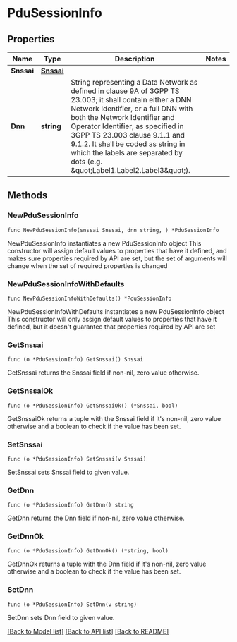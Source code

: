 # PduSessionInfo

## Properties

Name | Type | Description | Notes
------------ | ------------- | ------------- | -------------
**Snssai** | [**Snssai**](Snssai.md) |  | 
**Dnn** | **string** | String representing a Data Network as defined in clause 9A of 3GPP TS 23.003;  it shall contain either a DNN Network Identifier, or a full DNN with both the Network  Identifier and Operator Identifier, as specified in 3GPP TS 23.003 clause 9.1.1 and 9.1.2. It shall be coded as string in which the labels are separated by dots  (e.g. \&quot;Label1.Label2.Label3\&quot;).  | 

## Methods

### NewPduSessionInfo

`func NewPduSessionInfo(snssai Snssai, dnn string, ) *PduSessionInfo`

NewPduSessionInfo instantiates a new PduSessionInfo object
This constructor will assign default values to properties that have it defined,
and makes sure properties required by API are set, but the set of arguments
will change when the set of required properties is changed

### NewPduSessionInfoWithDefaults

`func NewPduSessionInfoWithDefaults() *PduSessionInfo`

NewPduSessionInfoWithDefaults instantiates a new PduSessionInfo object
This constructor will only assign default values to properties that have it defined,
but it doesn't guarantee that properties required by API are set

### GetSnssai

`func (o *PduSessionInfo) GetSnssai() Snssai`

GetSnssai returns the Snssai field if non-nil, zero value otherwise.

### GetSnssaiOk

`func (o *PduSessionInfo) GetSnssaiOk() (*Snssai, bool)`

GetSnssaiOk returns a tuple with the Snssai field if it's non-nil, zero value otherwise
and a boolean to check if the value has been set.

### SetSnssai

`func (o *PduSessionInfo) SetSnssai(v Snssai)`

SetSnssai sets Snssai field to given value.


### GetDnn

`func (o *PduSessionInfo) GetDnn() string`

GetDnn returns the Dnn field if non-nil, zero value otherwise.

### GetDnnOk

`func (o *PduSessionInfo) GetDnnOk() (*string, bool)`

GetDnnOk returns a tuple with the Dnn field if it's non-nil, zero value otherwise
and a boolean to check if the value has been set.

### SetDnn

`func (o *PduSessionInfo) SetDnn(v string)`

SetDnn sets Dnn field to given value.



[[Back to Model list]](../README.md#documentation-for-models) [[Back to API list]](../README.md#documentation-for-api-endpoints) [[Back to README]](../README.md)


